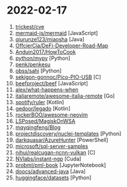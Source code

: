 # 2022-02-17

1. [trickest/cve](https://github.com/trickest/cve "Gather and update all available and newest CVEs with their PoC.") 
2. [mermaid-js/mermaid](https://github.com/mermaid-js/mermaid "Generation of diagram and flowchart from text in a similar manner as markdown") [JavaScript]
3. [qiurunze123/miaosha](https://github.com/qiurunze123/miaosha "⭐⭐⭐⭐秒杀系统设计与实现.互联网工程师进阶与分析🙋🐓") [Java]
4. [OffcierCia/DeFi-Developer-Road-Map](https://github.com/OffcierCia/DeFi-Developer-Road-Map "DeFi Developer roadmap is a curated Web3.0 Developer handbook which includes a list of the best tools for DApps, development resources and lifehacks.") 
5. [Anduin2017/HowToCook](https://github.com/Anduin2017/HowToCook "程序员在家做饭方法指南。") 
6. [python/mypy](https://github.com/python/mypy "Optional static typing for Python") [Python]
7. [penk/penkesu](https://github.com/penk/penkesu "Penkesu Computer - A Homebrew Retro-style Handheld PC") 
8. [obss/sahi](https://github.com/obss/sahi "A lightweight vision library for performing large scale object detection/ instance segmentation.") [Python]
9. [sekigon-gonnoc/Pico-PIO-USB](https://github.com/sekigon-gonnoc/Pico-PIO-USB "USB host/device implementation using PIO of raspberry pi pico (RP2040).") [C]
10. [beefproject/beef](https://github.com/beefproject/beef "The Browser Exploitation Framework Project") [JavaScript]
11. [alex/what-happens-when](https://github.com/alex/what-happens-when "An attempt to answer the age old interview question What happens when you type google.com into your browser and press enter?") 
12. [italiaremote/awesome-italia-remote](https://github.com/italiaremote/awesome-italia-remote "A list of remote-friendly or full-remote companies that targets Italian talents.") [Go]
13. [spotify/ruler](https://github.com/spotify/ruler "Gradle plugin which helps you analyze the size of your Android apps.") [Kotlin]
14. [gedoor/legado](https://github.com/gedoor/legado "阅读3.0, 阅读是一款可以自定义来源阅读网络内容的工具，为广大网络文学爱好者提供一种方便、快捷舒适的试读体验。") [Kotlin]
15. [rockerBOO/awesome-neovim](https://github.com/rockerBOO/awesome-neovim "Collections of awesome neovim plugins.") 
16. [LSPosed/MagiskOnWSA](https://github.com/LSPosed/MagiskOnWSA "Integrate Magisk root and Google Apps (OpenGApps) into WSA (Windows Subsystem for Android)") 
17. [mqyqingfeng/Blog](https://github.com/mqyqingfeng/Blog "冴羽写博客的地方，预计写四个系列：JavaScript深入系列、JavaScript专题系列、ES6系列、React系列。") 
18. [projectdiscovery/nuclei-templates](https://github.com/projectdiscovery/nuclei-templates "Community curated list of templates for the nuclei engine to find security vulnerabilities.") [Python]
19. [darkquasar/AzureHunter](https://github.com/darkquasar/AzureHunter "A Cloud Forensics Powershell module to run threat hunting playbooks on data from Azure and O365") [PowerShell]
20. [microsoft/sql-server-samples](https://github.com/microsoft/sql-server-samples "Azure Data SQL Samples - Official Microsoft GitHub Repository containing code samples for SQL Server, Azure SQL, Azure Synapse, and Azure SQL Edge") 
21. [nihui/realcugan-ncnn-vulkan](https://github.com/nihui/realcugan-ncnn-vulkan "real-cugan converter ncnn version, runs fast on intel / amd / nvidia GPU with vulkan") [C]
22. [NVlabs/instant-ngp](https://github.com/NVlabs/instant-ngp "Instant neural graphics primitives: lightning fast NeRF and more") [Cuda]
23. [probml/pml-book](https://github.com/probml/pml-book "Probabilistic Machine Learning - a book series by Kevin Murphy") [JupyterNotebook]
24. [doocs/advanced-java](https://github.com/doocs/advanced-java "😮 Core Interview Questions & Answers For Experienced Java(Backend) Developers | 互联网 Java 工程师进阶知识完全扫盲：涵盖高并发、分布式、高可用、微服务、海量数据处理等领域知识") [Java]
25. [huggingface/datasets](https://github.com/huggingface/datasets "🤗 The largest hub of ready-to-use datasets for ML models with fast, easy-to-use and efficient data manipulation tools") [Python]
